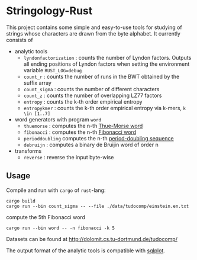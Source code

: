 # Stringology-Rust

This project contains some simple and easy-to-use tools for studying of strings whose characters are drawn from the byte alphabet.
It currently consists of 
 - analytic tools
   - `lyndonfactorization` : counts the number of Lyndon factors. Outputs all ending positions of Lyndon factors when setting the environment variable `RUST_LOG=debug`
   - `count_r` : counts the number of runs in the BWT obtained by the suffix array
   - `count_sigma` : counts the number of different characters
   - `count_z` : counts the number of overlapping LZ77 factors
   - `entropy` : counts the k-th order empirical entropy
   - `entropykmer` : counts the k-th order empirical entropy via k-mers, `k \in [1..7]`
 - word generators with program `word`
   - `thuemorse` : computes the n-th [Thue-Morse word](https://oeis.org/A010060)
   - `fibonacci` : computes the n-th [Fibonacci word](https://oeis.org/A003849)
   - `perioddoubling` computes the n-th [period-doubling sequence](https://oeis.org/A096268)
   - `debruijn` : computes a binary de Bruijin word of order n
 - transforms
   - `reverse` : reverse the input byte-wise

## Usage

Compile and run with `cargo` of `rust`-lang:

```
cargo build
cargo run --bin count_sigma -- --file ./data/tudocomp/einstein.en.txt
```

compute the 5th Fibonacci word
```
cargo run --bin word -- -n fibonacci -k 5
```


Datasets can be found at http://dolomit.cs.tu-dortmund.de/tudocomp/

The output format of the analytic tools is compatible with [sqlplot](https://github.com/koeppl/sqlplot).
